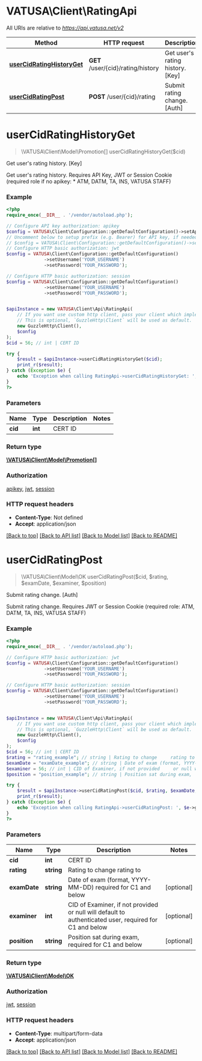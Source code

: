 # VATUSA\Client\RatingApi

All URIs are relative to *https://api.vatusa.net/v2*

Method | HTTP request | Description
------------- | ------------- | -------------
[**userCidRatingHistoryGet**](RatingApi.md#userCidRatingHistoryGet) | **GET** /user/{cid}/rating/history | Get user&#39;s rating history. [Key]
[**userCidRatingPost**](RatingApi.md#userCidRatingPost) | **POST** /user/{cid}/rating | Submit rating change. [Auth]


# **userCidRatingHistoryGet**
> \VATUSA\Client\Model\Promotion[] userCidRatingHistoryGet($cid)

Get user's rating history. [Key]

Get user's rating history. Requires API Key, JWT or Session Cookie (required role if no apikey:      *     ATM, DATM, TA, INS, VATUSA STAFF)

### Example
```php
<?php
require_once(__DIR__ . '/vendor/autoload.php');

// Configure API key authorization: apikey
$config = VATUSA\Client\Configuration::getDefaultConfiguration()->setApiKey('apikey', 'YOUR_API_KEY');
// Uncomment below to setup prefix (e.g. Bearer) for API key, if needed
// $config = VATUSA\Client\Configuration::getDefaultConfiguration()->setApiKeyPrefix('apikey', 'Bearer');
// Configure HTTP basic authorization: jwt
$config = VATUSA\Client\Configuration::getDefaultConfiguration()
              ->setUsername('YOUR_USERNAME')
              ->setPassword('YOUR_PASSWORD');

// Configure HTTP basic authorization: session
$config = VATUSA\Client\Configuration::getDefaultConfiguration()
              ->setUsername('YOUR_USERNAME')
              ->setPassword('YOUR_PASSWORD');


$apiInstance = new VATUSA\Client\Api\RatingApi(
    // If you want use custom http client, pass your client which implements `GuzzleHttp\ClientInterface`.
    // This is optional, `GuzzleHttp\Client` will be used as default.
    new GuzzleHttp\Client(),
    $config
);
$cid = 56; // int | CERT ID

try {
    $result = $apiInstance->userCidRatingHistoryGet($cid);
    print_r($result);
} catch (Exception $e) {
    echo 'Exception when calling RatingApi->userCidRatingHistoryGet: ', $e->getMessage(), PHP_EOL;
}
?>
```

### Parameters

Name | Type | Description  | Notes
------------- | ------------- | ------------- | -------------
 **cid** | **int**| CERT ID |

### Return type

[**\VATUSA\Client\Model\Promotion[]**](../Model/Promotion.md)

### Authorization

[apikey](../../README.md#apikey), [jwt](../../README.md#jwt), [session](../../README.md#session)

### HTTP request headers

 - **Content-Type**: Not defined
 - **Accept**: application/json

[[Back to top]](#) [[Back to API list]](../../README.md#documentation-for-api-endpoints) [[Back to Model list]](../../README.md#documentation-for-models) [[Back to README]](../../README.md)

# **userCidRatingPost**
> \VATUSA\Client\Model\OK userCidRatingPost($cid, $rating, $examDate, $examiner, $position)

Submit rating change. [Auth]

Submit rating change. Requires JWT or Session Cookie (required role: ATM, DATM, TA, INS,     VATUSA STAFF)

### Example
```php
<?php
require_once(__DIR__ . '/vendor/autoload.php');

// Configure HTTP basic authorization: jwt
$config = VATUSA\Client\Configuration::getDefaultConfiguration()
              ->setUsername('YOUR_USERNAME')
              ->setPassword('YOUR_PASSWORD');

// Configure HTTP basic authorization: session
$config = VATUSA\Client\Configuration::getDefaultConfiguration()
              ->setUsername('YOUR_USERNAME')
              ->setPassword('YOUR_PASSWORD');


$apiInstance = new VATUSA\Client\Api\RatingApi(
    // If you want use custom http client, pass your client which implements `GuzzleHttp\ClientInterface`.
    // This is optional, `GuzzleHttp\Client` will be used as default.
    new GuzzleHttp\Client(),
    $config
);
$cid = 56; // int | CERT ID
$rating = "rating_example"; // string | Rating to change     rating to
$examDate = "examDate_example"; // string | Date of exam (format, YYYY-MM-DD)     required for C1 and below
$examiner = 56; // int | CID of Examiner, if not provided     or null will default to authenticated user, required for C1 and below
$position = "position_example"; // string | Position sat during exam,     required for C1 and below

try {
    $result = $apiInstance->userCidRatingPost($cid, $rating, $examDate, $examiner, $position);
    print_r($result);
} catch (Exception $e) {
    echo 'Exception when calling RatingApi->userCidRatingPost: ', $e->getMessage(), PHP_EOL;
}
?>
```

### Parameters

Name | Type | Description  | Notes
------------- | ------------- | ------------- | -------------
 **cid** | **int**| CERT ID |
 **rating** | **string**| Rating to change     rating to |
 **examDate** | **string**| Date of exam (format, YYYY-MM-DD)     required for C1 and below | [optional]
 **examiner** | **int**| CID of Examiner, if not provided     or null will default to authenticated user, required for C1 and below | [optional]
 **position** | **string**| Position sat during exam,     required for C1 and below | [optional]

### Return type

[**\VATUSA\Client\Model\OK**](../Model/OK.md)

### Authorization

[jwt](../../README.md#jwt), [session](../../README.md#session)

### HTTP request headers

 - **Content-Type**: multipart/form-data
 - **Accept**: application/json

[[Back to top]](#) [[Back to API list]](../../README.md#documentation-for-api-endpoints) [[Back to Model list]](../../README.md#documentation-for-models) [[Back to README]](../../README.md)

